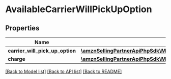 # AvailableCarrierWillPickUpOption

## Properties
Name | Type | Description | Notes
------------ | ------------- | ------------- | -------------
**carrier_will_pick_up_option** | [**\amznSellingPartnerApiPhpSdk\MerchantFulfillmentV0\Model\CarrierWillPickUpOption**](CarrierWillPickUpOption.md) |  | 
**charge** | [**\amznSellingPartnerApiPhpSdk\MerchantFulfillmentV0\Model\CurrencyAmount**](CurrencyAmount.md) |  | 

[[Back to Model list]](../../README.md#documentation-for-models) [[Back to API list]](../../README.md#documentation-for-api-endpoints) [[Back to README]](../../README.md)

